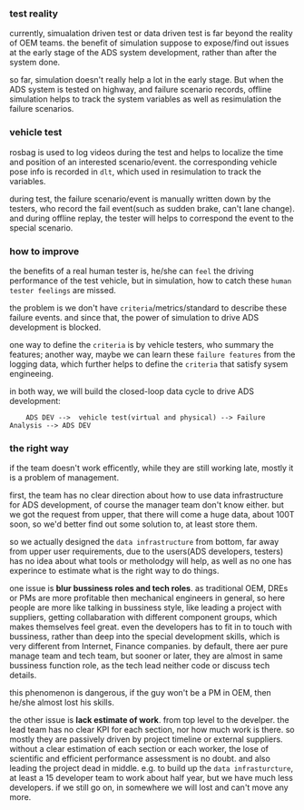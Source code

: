 ### test reality 
currently, simualation driven test or data driven test is far beyond the reality of OEM teams. the benefit of simulation suppose to expose/find out issues at the early stage of the ADS system development, rather than after the system done.

so far, simulation doesn't really help a lot in the early stage. But when the ADS system is tested on highway, and failure scenario records, offline simulation helps to track the system variables as well as resimulation the failure scenarios.

### vehicle test  

rosbag is used to log videos during the test and helps to localize the time and position of an interested scenario/event. the corresponding vehicle pose info is recorded in `dlt`, which used in resimulation to track the variables.

during test, the failure scenario/event is manually written down by the testers, who record the fail event(such as sudden brake, can't lane change). and during offline replay, the tester will helps to correspond the event to the special scenario. 

### how to improve 

the benefits of a real human tester is, he/she can `feel` the driving performance of the test vehicle, but in simulation, how to catch these `human tester feelings` are missed. 

the problem is we don't have `criteria`/metrics/standard to describe these failure events. and since that, the power of simulation to drive ADS development is blocked.

one way to define the `criteria` is by vehicle testers, who summary the features; another way, maybe we can learn these `failure features` from the logging data, which further helps to define the `criteria` that satisfy sysem engineeing.

in both way, we will build the closed-loop data cycle to drive ADS development:

		ADS DEV -->  vehicle test(virtual and physical) --> Failure Analysis --> ADS DEV 


### the right way

if the team doesn't work efficently, while they are still working late, mostly it is a problem of management. 

first, the team has no clear direction about how to use data infrastructure for ADS development, of course the manager team don't know either. but we got the request from upper, that there will come a huge data, about 100T soon, so we'd better find out some solution to, at least store them.

so we actually designed the `data infrastructure` from bottom, far away from upper user requirements, due to the users(ADS developers, testers) has no idea about what tools or metholodgy will help, as well as no one has experince to estimate what is the right way to do things.

one issue is **blur bussiness roles and tech roles**. as traditional OEM, DREs or PMs are more profitable then mechanical engineers in general, so here people are more like talking in bussiness style, like leading a project with suppliers, getting collabaration with different component groups, which makes themselves feel great. even the developers has to fit in to touch with bussiness, rather than deep into the special development skills, which is very different from Internet, Finance companies. by default, there aer pure manage team and tech team, but sooner or later, they are almost in same bussiness function role, as the tech lead neither code or discuss tech details.

this phenomenon is dangerous, if the guy won't be a PM in OEM, then he/she almost lost his skills. 

the other issue is **lack estimate of work**. from top level to the develper. the lead team has no clear KPI for each section, nor how much work is there. so mostly they are passively driven by project timeline or external suppliers. without a clear estimation of each section or each worker, the lose of scientific and efficient performance assessment is no doubt. and also leading the project dead in middle. e.g. to build up the `data infrasturcture`, at least a 15 developer team to work about half year, but we have much less developers. if we still go on, in somewhere we will lost and can't move any more.



